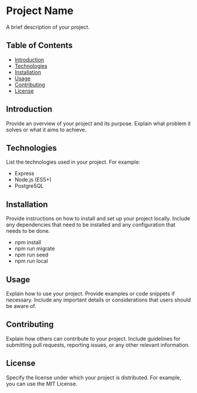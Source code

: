 # Project Name

A brief description of your project.

## Table of Contents

- [Introduction](#introduction)
- [Technologies](#technologies)
- [Installation](#installation)
- [Usage](#usage)
- [Contributing](#contributing)
- [License](#license)

## Introduction

Provide an overview of your project and its purpose. Explain what problem it solves or what it aims to achieve.

## Technologies

List the technologies used in your project. For example:

- Express
- Node.js (ES5+)
- PostgreSQL

## Installation

Provide instructions on how to install and set up your project locally. Include any dependencies that need to be installed and any configuration that needs to be done.

- npm install
- npm run migrate
- npm run seed
- npm run local

## Usage

Explain how to use your project. Provide examples or code snippets if necessary. Include any important details or considerations that users should be aware of.

## Contributing

Explain how others can contribute to your project. Include guidelines for submitting pull requests, reporting issues, or any other relevant information.

## License

Specify the license under which your project is distributed. For example, you can use the MIT License.

